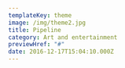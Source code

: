 ```yaml
---
templateKey: theme
image: /img/theme2.jpg
title: Pipeline
category: Art and entertainment
previewHref: "#"
date: 2016-12-17T15:04:10.000Z
---
```


